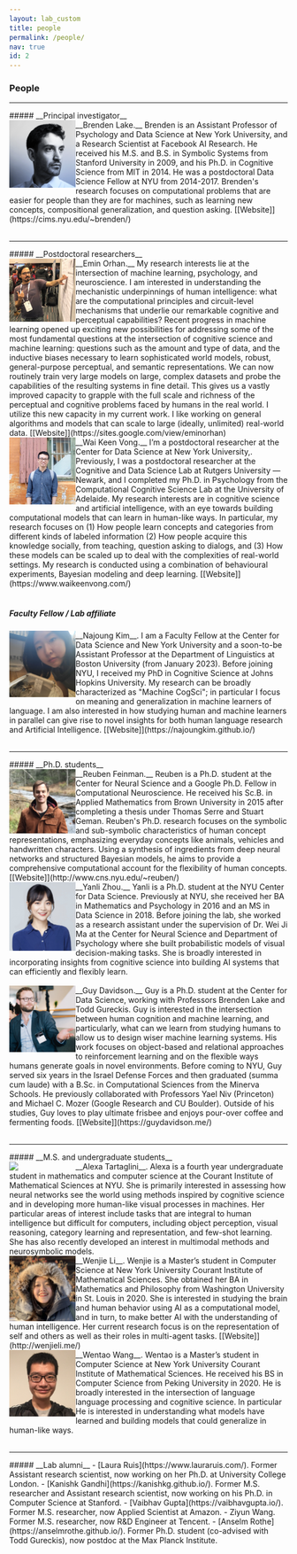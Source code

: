 ```yaml
---
layout: lab_custom
title: people
permalink: /people/
nav: true
id: 2
---
```


<style type="text/css">
.bio {
  display: block;
  float: left;
  width: 120px;
}
p {
  margin-left: 140px;
}
</style>

### __People__

<hr class='invis'>
##### __Principal investigator__
<div><img class="bio" src="/images/bios/brenden-lake-cropped.png"></div>
__Brenden Lake.__ Brenden is an Assistant Professor of Psychology and Data Science at New York University, and a Research Scientist at Facebook AI Research. He received his M.S. and B.S. in Symbolic Systems from Stanford University in 2009, and his Ph.D. in Cognitive Science from MIT in 2014. He was a postdoctoral Data Science Fellow at NYU from 2014-2017. Brenden's research focuses on computational problems that are easier for people than they are for machines, such as learning new concepts, compositional generalization, and question asking. [[Website]](https://cims.nyu.edu/~brenden/)<br><br>


<hr class='invis'>
##### __Postdoctoral researchers__
<div><img class="bio" src="/images/bios/emin-orhan-cropped.jpg"></div>
__Emin Orhan.__ My research interests lie at the intersection of machine learning, psychology, and neuroscience. I am interested in understanding the mechanistic underpinnings of human intelligence: what are the computational principles and circuit-level mechanisms that underlie our remarkable cognitive and perceptual capabilities? Recent progress in machine learning opened up exciting new possibilities for addressing some of the most fundamental questions at the intersection of cognitive science and machine learning: questions such as the amount and type of data, and the inductive biases necessary to learn sophisticated world models, robust, general-purpose perceptual, and semantic representations. We can now routinely train very large models on large, complex datasets and probe the capabilities of the resulting systems in fine detail. This gives us a vastly improved capacity to grapple with the full scale and richness of the perceptual and cognitive problems faced by humans in the real world. I utilize this new capacity in my current work. I like working on general algorithms and models that can scale to large (ideally, unlimited) real-world data. [[Website]](https://sites.google.com/view/eminorhan)

<div><img class="bio" src="/images/bios/waikeen-vong.jpg"></div>
__Wai Keen Vong.__ I’m a postdoctoral researcher at the Center for Data Science at New York University,. Previously, I was a postdoctoral researcher at the Cognitive and Data Science Lab at Rutgers University — Newark, and I completed my Ph.D. in Psychology from the Computational Cognitive Science Lab at the University of Adelaide. My research interests are in cognitive science and artificial intelligence, with an eye towards building computational models that can learn in human-like ways. In particular, my research focuses on (1) How people learn concepts and categories from different kinds of labeled information (2) How people acquire this knowledge socially, from teaching, question asking to dialogs, and (3) How these models can be scaled up to deal with the complexities of real-world settings. My research is conducted using a combination of behavioural experiments, Bayesian modeling and deep learning. [[Website]](https://www.waikeenvong.com/)
<br><br>


##### __Faculty Fellow / Lab affiliate__
<div><img class="bio" src="/images/bios/najoung-kim.png"></div>
__Najoung Kim__. I am a Faculty Fellow at the Center for Data Science and New York University and a soon-to-be Assistant Professor at the Department of Linguistics at Boston University (from January 2023). Before joining NYU, I received my PhD in Cognitive Science at Johns Hopkins University. My research can be broadly characterized as "Machine CogSci"; in particular I focus on meaning and generalization in machine learners of language. I am also interested in how studying human and machine learners in parallel can give rise to novel insights for both human language research and Artificial Intelligence. [[Website]](https://najoungkim.github.io/)
<br><br>

<hr class='invis'>
##### __Ph.D. students__
<div><img class="bio" src="/images/bios/reuben-feinman-cropped.jpg"></div>
__Reuben Feinman.__ Reuben is a Ph.D. student at the Center for Neural Science and a Google Ph.D. Fellow in Computational Neuroscience. He received his Sc.B. in Applied Mathematics from Brown University in 2015 after completing a thesis under Thomas Serre and Stuart Geman. Reuben's Ph.D. research focuses on the symbolic and sub-symbolic characteristics of human concept representations, emphasizing everyday concepts like animals, vehicles and handwritten characters. Using a synthesis of ingredients from deep neural networks and structured Bayesian models, he aims to provide a comprehensive computational account for the flexibility of human concepts. [[Website]](http://www.cns.nyu.edu/~reuben/)

<div><img class="bio" src="/images/bios/yanli-zhou-cropped.jpeg"></div>
__Yanli Zhou.__ Yanli is a Ph.D. student at the NYU Center for Data Science. Previously at NYU, she received her BA in Mathematics and Psychology in 2016 and an MS in Data Science in 2018. Before joining the lab, she worked as a research assistant under the supervision of Dr. Wei Ji Ma at the Center for Neural Science and Department of Psychology where she built probabilistic models of visual decision-making tasks. She is broadly interested in incorporating insights from cognitive science into building AI systems that can efficiently and flexibly learn.
<br><br>

<div><img class="bio" src="/images/bios/guy-davidson.jpg"></div>
__Guy Davidson.__ Guy is a Ph.D. student at the Center for Data Science, working with Professors Brenden Lake and Todd Gureckis. Guy is interested in the intersection between human cognition and machine learning, and particularly, what can we learn from studying humans to allow us to design wiser machine learning systems. His work focuses on object-based and relational approaches to reinforcement learning and on the flexible ways humans generate goals in novel environments. Before coming to NYU, Guy served six years in the Israel Defense Forces and then graduated (summa cum laude) with a B.Sc. in Computational Sciences from the Minerva Schools. He previously collaborated with Professors Yael Niv (Princeton) and Michael C. Mozer (Google Research and CU Boulder). Outside of his studies, Guy loves to play ultimate frisbee and enjoys pour-over coffee and fermenting foods. [[Website]](https://guydavidson.me/)
<br><br>

<hr class='invis'>
##### __M.S. and undergraduate students__
<div><img class="bio" src="/images/bios/alexa-tartaglini.jpg"></div>
__Alexa Tartaglini__. Alexa is a fourth year undergraduate student in mathematics and computer science at the Courant Institute of Mathematical Sciences at NYU. She is primarily interested in assessing how neural networks see the world using methods inspired by cognitive science and in developing more human-like visual processes in machines. Her particular areas of interest include tasks that are integral to human intelligence but difficult for computers, including object perception, visual reasoning, category learning and representation, and few-shot learning. She has also recently developed an interest in multimodal methods and neurosymbolic models. 

<div><img class="bio" src="/images/bios/wenjie-li.jpg"></div>
__Wenjie Li__. Wenjie is a Master’s student in Computer Science at New York University Courant Institute of Mathematical Sciences. She obtained her BA in Mathematics and Philosophy from Washington University in St. Louis in 2020. She is interested in studying the brain and human behavior using AI as a computational model, and in turn, to make better AI with the understanding of human intelligence. Her current research focus is on the representation of self and others as well as their roles in multi-agent tasks. [[Website]](http://wenjieli.me/)

<div><img class="bio" src="/images/bios/wentao-wang.jpg"></div>
__Wentao Wang__. Wentao is a Master’s student in Computer Science at New York University Courant Institute of Mathematical Sciences. He received his BS in Computer Science from Peking University in 2020. He is broadly interested in the intersection of language language processing and cognitive science. In particular He is interested in understanding what models have learned and building models that could generalize in human-like ways.
<br><br>

<hr class='invis'>
##### __Lab alumni__
- [Laura Ruis](https://www.lauraruis.com/). Former Assistant research scientist, now working on her Ph.D. at University College London.
- [Kanishk Gandhi](https://kanishkg.github.io/). Former M.S. researcher and Assistant research scientist, now working on his Ph.D. in Computer Science at Stanford.
- [Vaibhav Gupta](https://vaibhavgupta.io/). Former M.S. researcher, now Applied Scientist at Amazon.
- Ziyun Wang. Former M.S. researcher, now R&D Engineer at Tencent.
- [Anselm Rothe](https://anselmrothe.github.io/). Former Ph.D. student (co-advised with Todd Gureckis), now postdoc at the Max Planck Institute.
